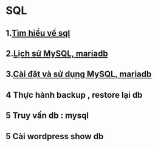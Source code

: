 # SQL
## 1.[Tìm hiểu về sql](./content/sql.md)
## 2.[Lịch sử MySQL, mariadb](./content/lich_su.md)
## 3.[Cài đặt và sử dụng MySQL, mariadb](./content/cai_dat.md)
## 4 Thực hành backup , restore lại db
## 5 Truy vấn db : mysql
## 5 Cài wordpress show db
